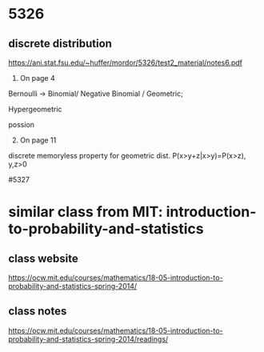 # 5326
## discrete distribution
https://ani.stat.fsu.edu/~huffer/mordor/5326/test2_material/notes6.pdf

1. On page 4

Bernoulli -> Binomial/ Negative Binomial / Geometric;

Hypergeometric 

possion

2.  On page 11
 
discrete memoryless property for geometric dist. P(x>y+z|x>y)=P(x>z), y,z>0

#5327

# similar class from MIT:  introduction-to-probability-and-statistics

## class website

https://ocw.mit.edu/courses/mathematics/18-05-introduction-to-probability-and-statistics-spring-2014/

## class notes

https://ocw.mit.edu/courses/mathematics/18-05-introduction-to-probability-and-statistics-spring-2014/readings/
